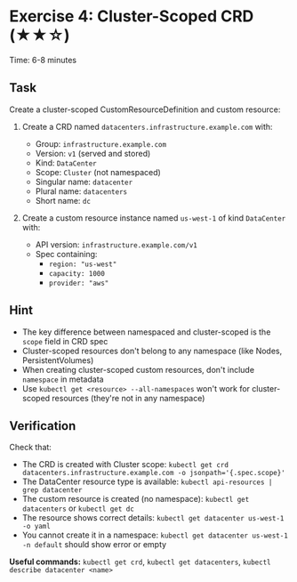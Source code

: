 # Exercise 4: Cluster-Scoped CRD (★★☆)

Time: 6-8 minutes

## Task

Create a cluster-scoped CustomResourceDefinition and custom resource:

1. Create a CRD named `datacenters.infrastructure.example.com` with:
   - Group: `infrastructure.example.com`
   - Version: `v1` (served and stored)
   - Kind: `DataCenter`
   - Scope: `Cluster` (not namespaced)
   - Singular name: `datacenter`
   - Plural name: `datacenters`
   - Short name: `dc`

2. Create a custom resource instance named `us-west-1` of kind `DataCenter` with:
   - API version: `infrastructure.example.com/v1`
   - Spec containing:
     - `region: "us-west"`
     - `capacity: 1000`
     - `provider: "aws"`

## Hint

- The key difference between namespaced and cluster-scoped is the `scope` field in CRD spec
- Cluster-scoped resources don't belong to any namespace (like Nodes, PersistentVolumes)
- When creating cluster-scoped custom resources, don't include `namespace` in metadata
- Use `kubectl get <resource> --all-namespaces` won't work for cluster-scoped resources (they're not in any namespace)

## Verification

Check that:

- The CRD is created with Cluster scope: `kubectl get crd datacenters.infrastructure.example.com -o jsonpath='{.spec.scope}'`
- The DataCenter resource type is available: `kubectl api-resources | grep datacenter`
- The custom resource is created (no namespace): `kubectl get datacenters` or `kubectl get dc`
- The resource shows correct details: `kubectl get datacenter us-west-1 -o yaml`
- You cannot create it in a namespace: `kubectl get datacenter us-west-1 -n default` should show error or empty

**Useful commands:** `kubectl get crd`, `kubectl get datacenters`, `kubectl describe datacenter <name>`
